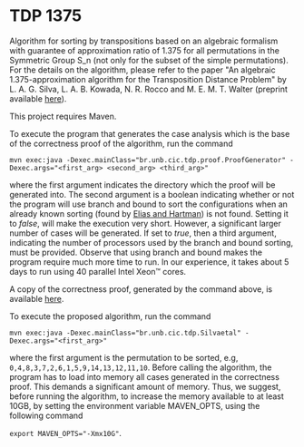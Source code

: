 # TDP 1375

Algorithm for sorting by transpositions based on an algebraic formalism with guarantee of approximation ratio of 1.375 for all permutations in the Symmetric Group S_n (not only for the subset of the simple permutations). For the details on the algorithm, please refer to the paper "An algebraic 1.375-approximation algorithm for the Transposition Distance Problem" by L. A. G. Silva, L. A. B. Kowada, N. R. Rocco and M. E. M. T. Walter (preprint available [here](https://arxiv.org/abs/2001.11570)).

This project requires Maven.

To execute the program that generates the case analysis which is the base of the correctness proof of the algorithm, run the command

`mvn exec:java -Dexec.mainClass="br.unb.cic.tdp.proof.ProofGenerator" -Dexec.args="<first_arg> <second_arg> <third_arg>"`

where the first argument indicates the directory which the proof will be generated into. The second argument is a boolean indicating whether or not the program will use branch and bound to sort the configurations when an already known sorting (found by [Elias and Hartman](https://ieeexplore.ieee.org/abstract/document/4015379)) is not found. Setting it to *false*, will make the execution very short. However, a significant larger number of cases will be generated. If set to *true*, then a third argument, indicating the number of processors used by the branch and bound sorting, must be provided. Observe that using branch and bound makes the program require much more time to run. In our experience, it takes about 5 days to run using 40 parallel Intel Xeon™ cores.

A copy of the correctness proof, generated by the command above, is available [here](http://tdp1375proof.s3-website.us-east-2.amazonaws.com/).

To execute the proposed algorithm, run the command

`mvn exec:java -Dexec.mainClass="br.unb.cic.tdp.Silvaetal" -Dexec.args="<first_arg>"`

where the first argument is the permutation to be sorted, e.g, `0,4,8,3,7,2,6,1,5,9,14,13,12,11,10`. Before calling the algorithm, the program has to load into memory all cases generated in the correctness proof. This demands a significant amount of memory. Thus, we suggest, before running the algorithm, to increase the memory available to at least 10GB, by setting the environment variable MAVEN_OPTS, using the following command

`export MAVEN_OPTS="-Xmx10G"`.
